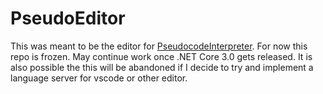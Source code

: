 # PseudoEditor

This was meant to be the editor for [PseudocodeInterpreter](https://github.com/brown121407/PseudocodeInterpreter).
For now this repo is frozen. May continue work once .NET Core 3.0 gets released.
It is also possible the this will be abandoned if I decide to try and implement a language server for vscode or other editor.